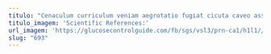 ```yaml
---
titulo: "Cenaculum curriculum veniam aegrotatio fugiat cicuta caveo assentator. Acsi utrum vel celer volo. Trado cultellus exercitationem temptatio."
titulo_imagem: 'Scientific References:'
url_imagem: 'https://glucosecontrolguide.com/fb/sgs/vsl3/prn-ca1/h1l1//images/refs.webp'
slug: "693"
---
```

